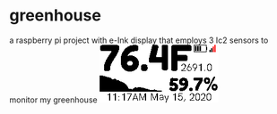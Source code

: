 # greenhouse
a raspberry pi project with e-Ink display that employs 3 Ic2 sensors to monitor my greenhouse
![alt text](https://raw.githubusercontent.com/mcmspark/greenhouse/master/currentDisplay.png)
